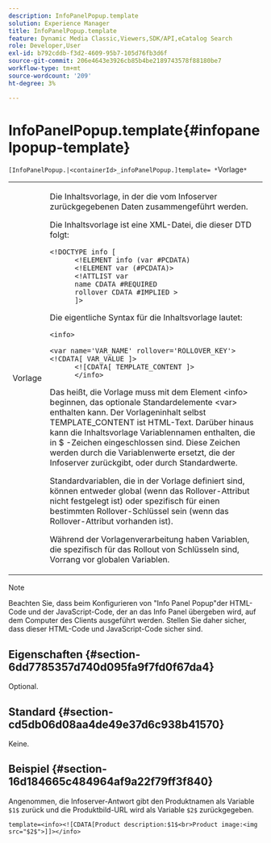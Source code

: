```yaml
---
description: InfoPanelPopup.template
solution: Experience Manager
title: InfoPanelPopup.template
feature: Dynamic Media Classic,Viewers,SDK/API,eCatalog Search
role: Developer,User
exl-id: b792cddb-f3d2-4609-95b7-105d76fb3d6f
source-git-commit: 206e4643e3926cb85b4be2189743578f88180be7
workflow-type: tm+mt
source-wordcount: '209'
ht-degree: 3%

---
```


# InfoPanelPopup.template{#infopanelpopup-template}

`[InfoPanelPopup.|<containerId>_infoPanelPopup.]template= *`Vorlage`*`

<table id="table_A6B1B446A7AE4A4A8B552C07EC88E518"> 
 <tbody> 
  <tr> 
   <td> <p> <span class="codeph"><span class="varname"> Vorlage</span></span> </p> </td> 
   <td> <p>Die Inhaltsvorlage, in der die vom Infoserver zurückgegebenen Daten zusammengeführt werden. </p> <p>Die Inhaltsvorlage ist eine XML-Datei, die dieser DTD folgt: </p> <p> <code>&lt;!DOCTYPE&nbsp;info&nbsp;[
      &lt;!ELEMENT&nbsp;info&nbsp;(var&nbsp;#PCDATA)
      &lt;!ELEMENT&nbsp;var&nbsp;(#PCDATA)&gt;
      &lt;!ATTLIST&nbsp;var&nbsp;
      name&nbsp;CDATA&nbsp;#REQUIRED
      rollover&nbsp;CDATA&nbsp;#IMPLIED&nbsp;&gt;
      ]&gt;</code> </p> <p>Die eigentliche Syntax für die Inhaltsvorlage lautet: </p> <p> <code>&lt;info&gt;
      &lt;var&nbsp;name='VAR_NAME'&nbsp;rollover='ROLLOVER_KEY'&gt;&lt;!CDATA[&nbsp;VAR_VALUE&nbsp;]&gt;
      &lt;![CDATA[&nbsp;TEMPLATE_CONTENT&nbsp;]&gt;
      &lt;/info&gt;</code> </p> <p>Das heißt, die Vorlage muss mit dem Element <span class="codeph"> &lt;info&gt;</span> beginnen, das optionale Standardelemente <span class="codeph"> &lt;var&gt;</span> enthalten kann. Der Vorlageninhalt selbst <span class="codeph"> TEMPLATE_CONTENT</span> ist HTML-Text. Darüber hinaus kann die Inhaltsvorlage Variablennamen enthalten, die in <span class="codeph"> $</span> -Zeichen eingeschlossen sind. Diese Zeichen werden durch die Variablenwerte ersetzt, die der Infoserver zurückgibt, oder durch Standardwerte. </p> <p>Standardvariablen, die in der Vorlage definiert sind, können entweder global (wenn das Rollover-Attribut nicht festgelegt ist) oder spezifisch für einen bestimmten Rollover-Schlüssel sein (wenn das Rollover-Attribut vorhanden ist). </p> <p>Während der Vorlagenverarbeitung haben Variablen, die spezifisch für das Rollout von Schlüsseln sind, Vorrang vor globalen Variablen. </p> </td> 
  </tr> 
 </tbody> 
</table>

>[!NOTE]
>
>Beachten Sie, dass beim Konfigurieren von &quot;Info Panel Popup&quot;der HTML-Code und der JavaScript-Code, der an das Info Panel übergeben wird, auf dem Computer des Clients ausgeführt werden. Stellen Sie daher sicher, dass dieser HTML-Code und JavaScript-Code sicher sind.

## Eigenschaften {#section-6dd7785357d740d095fa9f7fd0f67da4}

Optional.

## Standard {#section-cd5db06d08aa4de49e37d6c938b41570}

Keine.

## Beispiel {#section-16d184665c484964af9a22f79ff3f840}

Angenommen, die Infoserver-Antwort gibt den Produktnamen als Variable `$1$` zurück und die Produktbild-URL wird als Variable `$2$` zurückgegeben.

`template=<info><![CDATA[Product description:$1$<br>Product image:<img src="$2$">]]></info>`

